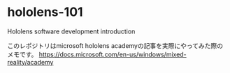 # hololens-101
Hololens software development introduction

このレポジトリはmicrosoft hololens academyの記事を実際にやってみた際のメモです。
https://docs.microsoft.com/en-us/windows/mixed-reality/academy
